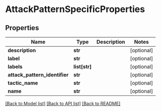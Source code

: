 # AttackPatternSpecificProperties

## Properties
Name | Type | Description | Notes
------------ | ------------- | ------------- | -------------
**description** | **str** |  | [optional] 
**label** | **str** |  | [optional] 
**labels** | **list[str]** |  | [optional] 
**attack_pattern_identifier** | **str** |  | [optional] 
**tactic_name** | **str** |  | [optional] 
**name** | **str** |  | [optional] 

[[Back to Model list]](../README.md#documentation-for-models) [[Back to API list]](../README.md#documentation-for-api-endpoints) [[Back to README]](../README.md)


